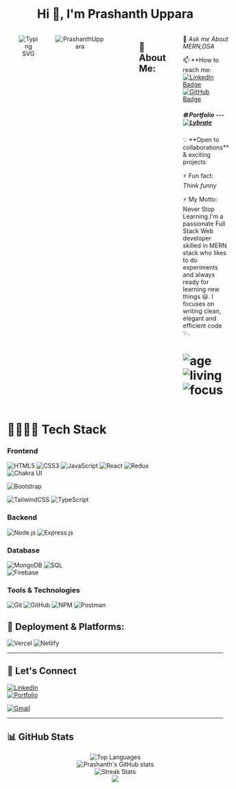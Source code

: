 <h1 align="center">Hi 👋, I'm Prashanth Uppara </h1>

<div align="center" style="display: flex; justify-content: center; align-items: flex-start; gap: 40px;">
  <!-- Image -->
  <div>
    <img alt="Coding" width="500" src="https://raw.githubusercontent.com/rajpratyush/rajpratyush/master/me_1.gif">
  </div>

<p align="center">
  <img src="https://readme-typing-svg.demolab.com?font=Fira+Code&weight=800&pause=1000&color=00FFFF&background=B3FFE500&center=true&random=false&width=600&lines=Full+Stack+Web+Developer;600+Hours+of+Coding+Experience" alt="Typing SVG" />
</p>

<p align="center">
  <img src="https://komarev.com/ghpvc/?username=PrashanthUppara&label=Profile%20views&color=0e75b6&style=flat" alt="PrashanthUppara" /> 
</p>
  <!-- Text on the side -->

 # <h2 align="left">💫 About Me:</h2>
 
  <div align="left">
  <p>💬  <i>Ask me About MERN,DSA</i></p>
  
📫 **How to reach me: [![LinkedIn Badge](https://img.shields.io/badge/LinkedIn--informational?style=flat&logo=linkedin&logoColor=lightblue&color=crimson)](https://www.linkedin.com/in/prashanth-uppara-b99149222/)
[![GitHub Badge](https://img.shields.io/badge/GitHub--informational?style=flat&logo=github&logoColor=white&color=blue)](https://github.com/Prashanth9288)

<h5 align="left"><i>🌐 Portfolio --- </i>
<a href="https://github.com/Prashanth9288/" target="blank"><img src="https://img.shields.io/static/v1?style=for-the-badge&message=Portfolio&color=Teal&logo=tmux&logoColor=teal&label=" alt="Lybrate" /></a> 
</h5>
    💡 **Open to collaborations** & exciting projects  
    <p>⚡ Fun fact: <i>Think funny</i></p>
    
  ⚡ My Motto: Never Stop Learning.I'm a passionate Full Stack Web developer skilled in MERN stack who likes to do experiments and always ready for learning new things 😃. I focuses on writing clean, elegant and efficient code ✨.



![age](https://img.shields.io/badge/age-21-blue&height="20")
![living](https://img.shields.io/badge/living-Hyderabad,Telangana-maroon)
![focus](https://img.shields.io/badge/focus-SoftwareDevelopment-teal)
=============================

  </div>
</div>

<!----------------------------------- Tech Stack Section ------------------------------------>
# 🧑‍💻👩‍💻 Tech Stack  

### Frontend  
![HTML5](https://img.shields.io/badge/HTML5-E34F26?style=for-the-badge&logo=html5&logoColor=white) 
![CSS3](https://img.shields.io/badge/CSS3-1572B6?style=for-the-badge&logo=css3&logoColor=white) 
![JavaScript](https://img.shields.io/badge/JavaScript-F7DF1E?style=for-the-badge&logo=javascript&logoColor=black) 
![React](https://img.shields.io/badge/React-20232A?style=for-the-badge&logo=react&logoColor=61DAFB) 
![Redux](https://img.shields.io/badge/Redux-764ABC?style=for-the-badge&logo=redux&logoColor=white)  
![Chakra UI](https://img.shields.io/badge/Chakra--UI-319795?style=for-the-badge&logo=chakra-ui&logoColor=white) 

![Bootstrap](https://img.shields.io/badge/Bootstrap-7952B3?style=for-the-badge&logo=bootstrap&logoColor=white) 

![TailwindCSS](https://img.shields.io/badge/Tailwind_CSS-38B2AC?style=for-the-badge&logo=tailwind-css&logoColor=white) 
![TypeScript](https://img.shields.io/badge/TypeScript-007ACC?style=for-the-badge&logo=typescript&logoColor=white)  

### Backend  
![Node.js](https://img.shields.io/badge/Node.js-43853D?style=for-the-badge&logo=node.js&logoColor=white) 
![Express.js](https://img.shields.io/badge/Express.js-000000?style=for-the-badge&logo=express&logoColor=white) 


### Database  
![MongoDB](https://img.shields.io/badge/MongoDB-4EA94B?style=for-the-badge&logo=mongodb&logoColor=white) 
![SQL](https://img.shields.io/badge/SQL-336791?style=for-the-badge&logo=postgresql&logoColor=white)  
![Firebase](https://img.shields.io/badge/firebase-%23039BE5.svg?style=for-the-badge&logo=firebase)

### Tools & Technologies  
![Git](https://img.shields.io/badge/Git-F05032?style=for-the-badge&logo=git&logoColor=white) 
![GitHub](https://img.shields.io/badge/GitHub-181717?style=for-the-badge&logo=github&logoColor=white) 
![NPM](https://img.shields.io/badge/NPM-CB3837?style=for-the-badge&logo=npm&logoColor=white) 
![Postman](https://img.shields.io/badge/Postman-FF6C37?style=for-the-badge&logo=postman&logoColor=white) 

## 🚀 Deployment & Platforms:

![Vercel](https://img.shields.io/badge/vercel-%23000000.svg?style=for-the-badge&logo=vercel&logoColor=white) ![Netlify](https://img.shields.io/badge/netlify-%23000000.svg?style=for-the-badge&logo=netlify&logoColor=#00C7B7)

---

## 🤝 Let's Connect  
[![LinkedIn](https://img.shields.io/badge/LinkedIn-0A66C2?style=for-the-badge&logo=linkedin&logoColor=white)](https://www.linkedin.com/in/prashanth-uppara-b99149222)  
[![Portfolio](https://img.shields.io/badge/Portfolio-00C853?style=for-the-badge&logo=google-chrome&logoColor=white)](https://shiva-portfolio-beta.vercel.app/)
 
[![Gmail](https://img.shields.io/badge/Gmail-D14836?style=for-the-badge&logo=gmail&logoColor=white)](mailto:prashanth939288@gmail.com)  

---

  
 ## 📊 GitHub Stats  

<div align="center">

  <!-- Top Languages -->
  <img src="https://github-readme-stats.vercel.app/api/top-langs/?username=Prashanth9288&layout=compact&theme=radical" alt="Top Languages" height="170"/>


  <br/>
 <!-- Main GitHub Stats -->
  <img src="https://github-readme-stats.vercel.app/api?username=Prashanth9288&show_icons=true&theme=radical" alt="Prashanth's GitHub stats" height="170"/>

  <br/>


<!-- Streak Stats -->
  <img src="https://github-readme-streak-stats.herokuapp.com/?user=Prashanth9288&theme=radical" alt="Streak Stats" height="170"/>
</div>

<div align="center">
  <img src="https://raw.githubusercontent.com/Trilokia/Trilokia/379277808c61ef204768a61bbc5d25bc7798ccf1/bottom_header.svg" />
</div>
